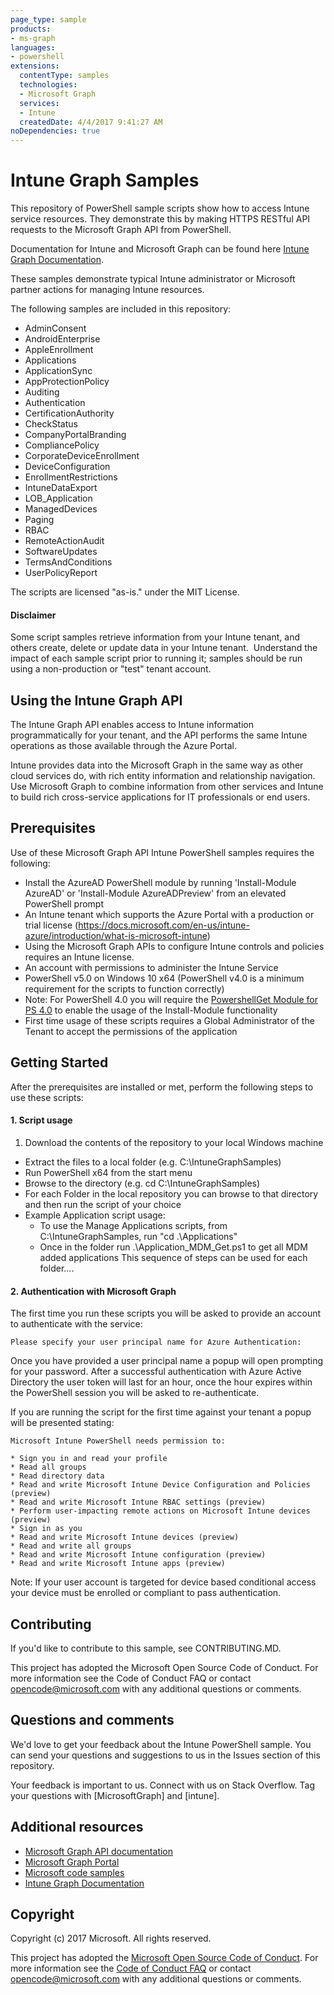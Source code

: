 ```yaml
---
page_type: sample
products:
- ms-graph
languages:
- powershell
extensions:
  contentType: samples
  technologies:
  - Microsoft Graph 
  services:
  - Intune
  createdDate: 4/4/2017 9:41:27 AM
noDependencies: true
---
```

# Intune Graph Samples

This repository of PowerShell sample scripts show how to access Intune service resources.  They demonstrate this by making HTTPS RESTful API requests to the Microsoft Graph API from PowerShell.

Documentation for Intune and Microsoft Graph can be found here [Intune Graph Documentation](https://developer.microsoft.com/en-us/graph/docs/api-reference/beta/resources/intune_graph_overview).

These samples demonstrate typical Intune administrator or Microsoft partner actions for managing Intune resources.

The following samples are included in this repository:
- AdminConsent
- AndroidEnterprise
- AppleEnrollment
- Applications
- ApplicationSync
- AppProtectionPolicy
- Auditing
- Authentication
- CertificationAuthority
- CheckStatus
- CompanyPortalBranding
- CompliancePolicy
- CorporateDeviceEnrollment
- DeviceConfiguration
- EnrollmentRestrictions
- IntuneDataExport
- LOB_Application
- ManagedDevices
- Paging
- RBAC
- RemoteActionAudit
- SoftwareUpdates
- TermsAndConditions
- UserPolicyReport

The scripts are licensed "as-is." under the MIT License.

#### Disclaimer
Some script samples retrieve information from your Intune tenant, and others create, delete or update data in your Intune tenant.  Understand the impact of each sample script prior to running it; samples should be run using a non-production or "test" tenant account. 

## Using the Intune Graph API
The Intune Graph API enables access to Intune information programmatically for your tenant, and the API performs the same Intune operations as those available through the Azure Portal.  

Intune provides data into the Microsoft Graph in the same way as other cloud services do, with rich entity information and relationship navigation.  Use Microsoft Graph to combine information from other services and Intune to build rich cross-service applications for IT professionals or end users.     

## Prerequisites
Use of these Microsoft Graph API Intune PowerShell samples requires the following:
* Install the AzureAD PowerShell module by running 'Install-Module AzureAD' or 'Install-Module AzureADPreview' from an elevated PowerShell prompt
* An Intune tenant which supports the Azure Portal with a production or trial license (https://docs.microsoft.com/en-us/intune-azure/introduction/what-is-microsoft-intune)
* Using the Microsoft Graph APIs to configure Intune controls and policies requires an Intune license.
* An account with permissions to administer the Intune Service
* PowerShell v5.0 on Windows 10 x64 (PowerShell v4.0 is a minimum requirement for the scripts to function correctly)
* Note: For PowerShell 4.0 you will require the [PowershellGet Module for PS 4.0](https://www.microsoft.com/en-us/download/details.aspx?id=51451) to enable the usage of the Install-Module functionality
* First time usage of these scripts requires a Global Administrator of the Tenant to accept the permissions of the application

## Getting Started
After the prerequisites are installed or met, perform the following steps to use these scripts:

#### 1. Script usage

1. Download the contents of the repository to your local Windows machine
* Extract the files to a local folder (e.g. C:\IntuneGraphSamples)
* Run PowerShell x64 from the start menu
* Browse to the directory (e.g. cd C:\IntuneGraphSamples)
* For each Folder in the local repository you can browse to that directory and then run the script of your choice
* Example Application script usage:
  * To use the Manage Applications scripts, from C:\IntuneGraphSamples, run "cd .\Applications\"
  * Once in the folder run .\Application_MDM_Get.ps1 to get all MDM added applications
  This sequence of steps can be used for each folder....

#### 2. Authentication with Microsoft Graph
The first time you run these scripts you will be asked to provide an account to authenticate with the service:
```
Please specify your user principal name for Azure Authentication:
```
Once you have provided a user principal name a popup will open prompting for your password. After a successful authentication with Azure Active Directory the user token will last for an hour, once the hour expires within the PowerShell session you will be asked to re-authenticate.

If you are running the script for the first time against your tenant a popup will be presented stating:

```
Microsoft Intune PowerShell needs permission to:

* Sign you in and read your profile
* Read all groups
* Read directory data
* Read and write Microsoft Intune Device Configuration and Policies (preview)
* Read and write Microsoft Intune RBAC settings (preview)
* Perform user-impacting remote actions on Microsoft Intune devices (preview)
* Sign in as you
* Read and write Microsoft Intune devices (preview)
* Read and write all groups
* Read and write Microsoft Intune configuration (preview)
* Read and write Microsoft Intune apps (preview)
```

Note: If your user account is targeted for device based conditional access your device must be enrolled or compliant to pass authentication.

## Contributing

If you'd like to contribute to this sample, see CONTRIBUTING.MD.

This project has adopted the Microsoft Open Source Code of Conduct. For more information see the Code of Conduct FAQ or contact opencode@microsoft.com with any additional questions or comments.

## Questions and comments

We'd love to get your feedback about the Intune PowerShell sample. You can send your questions and suggestions to us in the Issues section of this repository.

Your feedback is important to us. Connect with us on Stack Overflow. Tag your questions with [MicrosoftGraph] and [intune].


## Additional resources
* [Microsoft Graph API documentation](https://developer.microsoft.com/en-us/graph/docs)
* [Microsoft Graph Portal](https://developer.microsoft.com/en-us/graph/graph-explorer)
* [Microsoft code samples](https://developer.microsoft.com/en-us/graph/code-samples-and-sdks)
* [Intune Graph Documentation](https://developer.microsoft.com/en-us/graph/docs/api-reference/beta/resources/intune_graph_overview)

## Copyright
Copyright (c) 2017 Microsoft. All rights reserved.

This project has adopted the [Microsoft Open Source Code of Conduct](https://opensource.microsoft.com/codeofconduct/). For more information see the [Code of Conduct FAQ](https://opensource.microsoft.com/codeofconduct/faq/) or contact [opencode@microsoft.com](mailto:opencode@microsoft.com) with any additional questions or comments.
